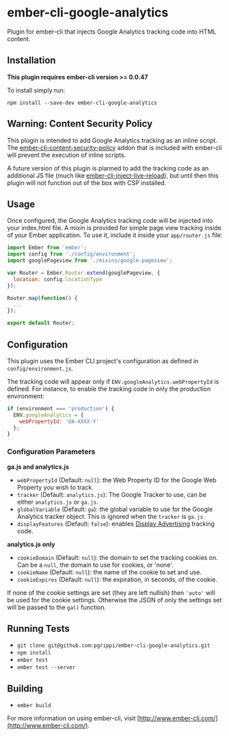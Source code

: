 # ember-cli-google-analytics

Plugin for ember-cli that injects Google Analytics tracking code into HTML content.

## Installation

**This plugin requires ember-cli version >= 0.0.47**

To install simply run:

```
npm install --save-dev ember-cli-google-analytics
```

## Warning: Content Security Policy

This plugin is intended to add Google Analytics tracking as an inline script. The [ember-cli-content-security-policy](https://github.com/rwjblue/ember-cli-content-security-policy) addon that is included with ember-cli will prevent the execution of inline scripts.

A future version of this plugin is planned to add the tracking code as an additional JS file (much like [ember-cli-inject-live-reload](https://github.com/rwjblue/ember-cli-inject-live-reload)), but until then this plugin will not function out of the box with CSP installed.

## Usage

Once configured, the Google Analytics tracking code will be injected into your index.html file. A mixin is provided for simple page view tracking inside of your Ember application. To use it, include it inside your `app/router.js` file:

```javascript
import Ember from 'ember';
import config from './config/environment';
import googlePageview from './mixins/google-pageview';

var Router = Ember.Router.extend(googlePageview, {
  location: config.locationType
});

Router.map(function() {
  ...
});

export default Router;
```

## Configuration

This plugin uses the Ember CLI project's configuration as defined in `config/environment.js`.

The tracking code will appear only if `ENV.googleAnalytics.webPropertyId` is defined. For instance, to enable the tracking code in only the production environment:

```javascript
if (environment === 'production') {
  ENV.googleAnalytics = {
    webPropertyId: 'UA-XXXX-Y'
  };
}
```

### Configuration Parameters

**ga.js and analytics.js**

* `webPropertyId` (Default: `null`): the Web Property ID for the Google Web Property you wish to track.
* `tracker` (Default: `analytics.js`): The Google Tracker to use, can be either `analytics.js` or `ga.js`.
* `globalVariable` (Default: `ga`): the global variable to use for the Google Analytics tracker object. This is ignored when the `tracker` is `ga.js`.
* `displayFeatures` (Default: `false`): enables [Display Advertising](https://support.google.com/analytics/answer/3450482) tracking code.

**analytics.js only**

* `cookieDomain` (Default: `null`): the domain to set the tracking cookies on. Can be a `null`, the domain to use for cookies, or 'none'.
* `cookieName` (Default: `null`): the name of the cookie to set and use.
* `cookieExpires` (Default: `null`): the expiration, in seconds, of the cookie.

If none of the cookie settings are set (they are left nullish) then `'auto'` will be used for the cookie settings. Otherwise the JSON of only the settings set will be passed to the `ga()` function.

## Running Tests

* `git clone git@github.com:pgrippi/ember-cli-google-analytics.git`
* `npm install`
* `ember test`
* `ember test --server`

## Building

* `ember build`

For more information on using ember-cli, visit [http://www.ember-cli.com/](http://www.ember-cli.com/).

